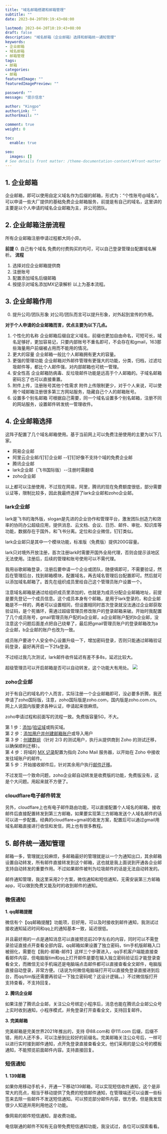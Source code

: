 ```yaml
---
title: "域名邮箱搭建和邮箱管理"
subtitle: ""
date: 2023-04-20T09:19:43+08:00

lastmod: 2023-04-20T10:19:43+08:00
draft: false
description: "域名邮箱（企业邮箱）选择和邮箱统一通知管理"
keywords: 
- 企业邮箱
- 域名邮箱
- 邮箱管理
tags:
- 邮箱
categories:
- 邮箱
featuredImage: ""
featuredImagePreview: ""

password: ""
message: "提示信息"

author: "Kingpo"
authorLink: ""
authorEmail: ""

comment: true
weight: 0

toc:
  enable: true

seo:
  images: []
# See details front matter: /theme-documentation-content/#front-matter
---
```


<!--more-->
## 1. 企业邮箱

企业邮箱，即可以使用自定义域名作为后缀的邮箱，形式为：“个性账号@域名”。可以申请一些大厂提供的基础免费企业邮箱服务，前提是有自己的域名，这里讲的主要是以个人申请的域名企业邮箱为主，非公司团队。

## 2. 企业邮箱注册流程

所有企业邮箱注册申请过程都大同小异。

**前提**
0. 自己有个域名
免费的付费购买的均可，可以自己登录管理台配置域名解析。
**流程**
1. 选择对应企业邮箱提供商
2. 注册账号
3. 配置添加域名后缀邮箱
4. 按提示对域名添加MX记录解析
以上为基本流程。

## 3. 企业邮箱作用

0.  提升公司/团队形象
对公司/团队而言可以提升形象，对外起到宣传的作用。

**对于个人申请的企业邮箱而言，优点主要为以下几点。**

1. 个性化的名称
企业邮箱后缀自定义域名，前缀也更加自由命名，可短可长，域名足够好，更加容易记，只要内部账号不重名即可，不会存在和gmail，163那些海量用户前缀被占用而不能用的情况。
2. 更大的容量
企业邮箱一般比个人邮箱拥有更大的容量。
3. 更强的管理功能
企业邮箱对外邮件管理有更强大的功能，分类，归档，过滤垃圾邮件等，都比个人邮件强，对内部邮箱也可统一管理。
4. 安全性高
企业邮箱防病毒、反垃圾邮件功能是远高于个人邮箱的。子域名邮箱密码忘了也可以直接重置。
5. 附件上传，注册账号其他个性需求
附件上传限制更少，对于个人来说，可以使用个域邮箱注册很多第三方网站服务，隐藏自己个人的邮箱账号。
6. 设置多个别名邮箱
可根据自己需要，同一个域名设置多个别名邮箱，注册不同的网站服务，设置邮件转发统一管理收件。


## 4. 企业邮箱选择

这阵子配置了几个域名邮箱使用。基于当前网上可以免费注册使用的主要为以下几家。

- 网易企业邮
- 阿里云企业邮/钉钉企业邮 --钉钉好像不支持个域的免费企业邮
- 腾讯企业邮
- lark企业邮（飞书国际版）--注册时需翻墙
- zoho企业邮

以上都可以注册使用，不过现在网易，阿里，腾讯的现在免费额度很低，部分需要认证等，限制比较多，因此我最终选择了lark企业邮和zoho企业邮。




### lark企业邮

lark是飞书的海外版，slogan是先进的企业协作和管理平台，激发团队创造力和效率的协同办公超级应用，提供消息、云文档、会议、日历、邮件、审批、知识库等功能，数据存在于国外，和飞书分离。定位和企业微信，钉钉类似。

lark企业邮只是其中一个模块功能，标准版（免费版）提供200G容量。

lark只对境外开放注册，首次注册lark时需要开国外全局代理，否则会提示该地区无法使用。注册后，后续的管理和账号使用可以不需代理。

我用谷歌邮箱登录，注册后要申请一个企业或团队，随便填即可，不需要验证，然后在管理后台，找到邮箱模块，配置域名，再去域名管理后台配置即可。然后就可以添加域名邮箱了。首先在组织成员里给自己这个管理员账户设置一个。

注意域名邮箱是通过给组织成员里添加的，也就是为成员分配企业邮箱地址，前提是要先登记一个成员信息。这个成员本身有个邮箱，是用于lark登录的，和企业邮箱是不一样的，两者可以设置相同，但设置相同时首次登录就没法通过企业邮获取验证码，是个死循环，需通过超级管理员修改账户的登录邮箱来破。开始时我配置了几个成员账号，gmail管理员账户配的a企业邮，a企业邮账户配的b企业邮，没注意这个问题后面差点把自己绕晕了，最后把gmail管理员账户的登录邮箱改为a企业邮，b企业邮的账户也改为一致。

成员账户要进个人安全中心设置升级一下，增加密码登录，否则只能通过邮箱验证码登录，最好再开启一下2fa登录。

不过经过我几次测试，lark邮件收件延迟有差不多8s，延迟比较大。

超级管理员可以开启邮箱是否可以自动转发，这个功能大有用处。
![](https://s.imgkb.xyz/abcdocker/2023/04/23/d5cabf4f35f14/d5cabf4f35f14.png)

### zoho企业邮

对于有自己的域名的个人而言，实际注册一个企业邮箱即可，没必要多折腾，我还申请了zoho国际版，注意，zoho国际版是zoho.com，国内版是zoho.com.cn。网上人说国内版要求各种认证，申请起来很麻烦。

zoho申请过程和前面写的流程一致。免费版容量5G，不大。

第 1 步：[添加](https://www.zoho.com.cn/mail/help/adminconsole/add-domains.html)/[验证域](https://www.zoho.com.cn/mail/help/adminconsole/domain-verification.html "验证域")或购买域。  
第 2 步：[添加用户并创建邮箱账户](https://www.zoho.com.cn/mail/help/adminconsole/adding-users.html)或导入用户  
第 3 步：[创建群组](https://www.zoho.com.cn/mail/help/adminconsole/creating-groups.html "创建小组")（针对 2/3 的测试用户，执行从提供商到 Zoho 的测试迁移，以确保顺利迁移）。  
第 4 步：将域的 [MX 记录](https://www.zoho.com.cn/mail/help/adminconsole/configure-email-delivery.html "MX 记录")配置为指向 Zoho Mail 服务器，以开始在 Zoho 中接收发往域账户的邮件。  
第 5 步：开始接收邮件后，针对其余用户执行[邮件迁移](https://www.zoho.com.cn/mail/help/pop-imap-migration.html "邮件迁移")。

不过发现一个致命问题，zoho企业邮自动转发是收费版的功能，免费版没有，这是个大问题。用起来就不方便了。

### cloudflare电子邮件转发

另外，cloudflare上也有电子邮件路由功能，可以直接配置个人域名的邮箱，接收邮件后直接配置转发到第三方邮箱，如果要实现第三方邮箱发送个人域名邮件的话可以进一步配置。经典的cloudflare+gmail的收发方案，配置后可以通过gmail用域名邮箱直接进行收信和发信，网上也有很多教程。


## 5. 邮件统一通知管理

邮箱一多，管理就比较麻烦，多邮箱最好的管理就是以一个为通知出口，其余邮箱设置自动转发，所有邮件直接转发到这个邮箱，这也就是我上面说到开通各企业邮支持自动转发的重要作用。不过如果邮件被判为垃圾邮件的话是无法自动转发的。

邮件通知管理，我这里采用2个方案，微信通知和短信通知，无需安装第三方邮箱app，可以做到免费又能及时的收到邮件的通知。

### 微信通知

**1. qq邮箱提醒**

微信有个【qq邮箱提醒】功能项，巨好用，可以及时接收到邮件通知，我测试过接收通知延迟时间和qq上的通知基本一致，延迟很低。

并且最好用的一点是通知消息可以直接预览前20字左右的内容，同时可以不需登录验证直接点开查看全部内容。qq邮箱如果设置了独立密码，tim手机版邮箱入口被弱化，需要在【我的-邮箱-邮件】这样三个步骤进入，qq手机客户端能直接查看邮件内容，但电脑版tim和qq上打开邮件是要在输入独立密码验证后才能登录查看全文，而微信无论手机端还是电脑端点击邮件都可以直接查看全文邮件，电脑版直接自动登录，非常方便。（话说为何微信电脑端打开可以直接免登录直接进到后台，而qq/tim版还需要再验证一下独立密码呢？这设计逻辑。。）不过微信版打开支持查看，不支持回复。

**2. 腾讯企业邮**

如果注册了腾讯企业邮，关注公众号绑定小程序后，消息也能在腾讯企业邮公众号上实时收到通知，小程序模式，并免登录打开查看全文，支持回复邮件。 

**3. 完美邮箱**

完美邮箱是完美世界2021年推出的，支持 @88.com和 @111.com 后缀，后缀不错，用的人还不多，可以注册到比较好的前缀名。完美邮箱关注公众号后，一样可以进行实时接到邮件通知，点开免登录直接查看全文。他们采用的是公众号的模板通知，不能预览前面邮件内容。支持直接回复。

### 短信通知

**1. 139邮箱**

如果你用移动手机卡，开通一下移动139邮箱，可以实现短信收件通知，这个是非常大的亮点，相当于移动提供了免费的短信邮件通知，在管理端还可以设置一些标签来去除一些邮件不发送短信通知。可以预览部分邮件内容，很方便。但是我发现很少人知道并用利用他这个功能。

像网易的邮件短信通知，是收费功能。

电信联通的邮件不知有无自带免费短信通知功能，我没试过，各位可以探索看看。







